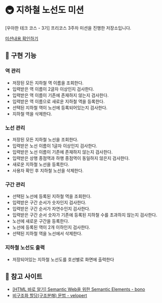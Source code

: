 # 🚇 지하철 노선도 미션

[우아한 테크 코스 - 3기] 프리코스 3주차 미션을 진행한 저장소입니다.

[미션내용 확인하기](./MISSION.md)

## 🚀 구현 기능

### 역 관리

- 저장된 모든 지하철 역 이름을 조회한다.
- 입력받은 역 이름이 2글자 이상인지 검사한다.
- 입력받은 역 이름이 기존에 존재하지 않는지 검사한다.
- 입력받은 역 이름으로 새로운 지하철 역을 등록한다.
- 선택된 지하철 역이 노선에 등록되어있는지 검사한다.
- 지하철 역을 삭제한다.

### 노선 관리

- 저장된 모든 지하철 노선을 조회한다.
- 입력받은 노선 이름이 1글자 이상인지 검사한다.
- 입력받은 노선 이름이 기존에 존재하지 않는지 검사한다.
- 입력받은 상행 종점역과 하행 종점역이 동일하지 않은지 검사한다.
- 새로운 지하철 노선을 등록한다.
- 사용자 확인 후 지하철 노선을 삭제한다.

### 구간 관리

- 선택된 노선에 등록된 지하철 역을 조회한다.
- 입력받은 구간 순서가 숫자인지 검사한다.
- 입력받은 구간 순서가 자연수인지 검사한다.
- 입력받은 구간 순서 숫자가 기존에 등록된 지하철 수를 초과하지 않는지 검사한다.
- 노선에 새로운 구간을 등록한다.
- 노선에 등록된 역이 2개 이하인지 검사한다.
- 선택된 지하철 역을 노선에서 삭제한다.

### 지하철 노선도 출력

- 저장되어있는 지하철 노선도를 호선별로 화면에 출력한다

## 📝 참고 사이트

- [[HTML 바로 알기] Semantic Web을 위한 Semantic Elements - bono](https://blueshw.github.io/2020/05/09/know-html-semantic-elements/)
- [비구조화 할당(구조분해) 문법 - velopert](https://learnjs.vlpt.us/useful/06-destructuring.html)
